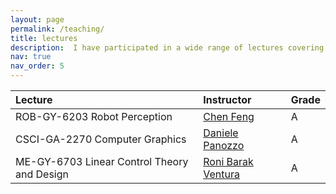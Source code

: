 ```yaml
---
layout: page
permalink: /teaching/
title: lectures
description:  I have participated in a wide range of lectures covering topics such as computer vision, computer graphics, optimal control, localization and navigation, and the mathematics of deep learning, inspiring my interdisciplinary research.
nav: true
nav_order: 5
---
```



| Lecture | Instructor | Grade |
| :-----| :----- | :----- |
| ROB-GY-6203 Robot Perception | [Chen Feng](https://scholar.google.com/citations?user=YeG8ZM0AAAAJ&hl=en) | A |
| CSCI-GA-2270 Computer Graphics | [Daniele Panozzo](https://scholar.google.com/citations?hl=en&user=XUp6qhMAAAAJ) | A |
| ME-GY-6703 Linear Control Theory and Design  | [Roni Barak Ventura](https://scholar.google.com/citations?user=dRX2gbMAAAAJ&hl=zh-CN&oi=ao) | A |
